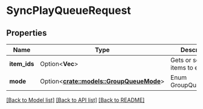 # SyncPlayQueueRequest

## Properties

Name | Type | Description | Notes
------------ | ------------- | ------------- | -------------
**item_ids** | Option<**Vec<String>**> | Gets or sets the items to enqueue. | [optional]
**mode** | Option<[**crate::models::GroupQueueMode**](GroupQueueMode.md)> | Enum GroupQueueMode. | [optional]

[[Back to Model list]](../README.md#documentation-for-models) [[Back to API list]](../README.md#documentation-for-api-endpoints) [[Back to README]](../README.md)


